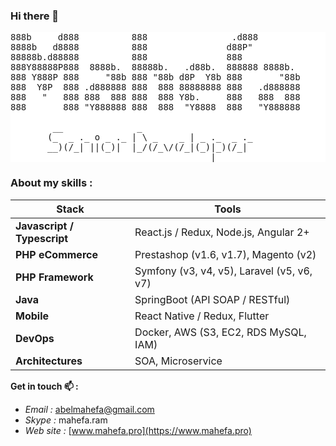 
### Hi there 👋

<pre style="background-color:white;">
888b     d888          888                .d888         
8888b   d8888          888               d88P"          
88888b.d88888          888               888            
888Y88888P888  8888b.  88888b.   .d88b.  888888 8888b.  
888 Y888P 888     "88b 888 "88b d8P  Y8b 888       "88b 
888  Y8P  888 .d888888 888  888 88888888 888   .d888888 
888   "   888 888  888 888  888 Y8b.     888   888  888 
888       888 "Y888888 888  888  "Y8888  888   "Y888888 

        __              _                      
       (_  _ ._ o _ ._ | \ _    _ | _ ._  _ ._ 
       __)(/_| ||(_)|  |_/(/_\/(/_|(_)|_)(/_|  
                                      |        
</pre>

### About my skills :
| Stack | Tools |
|---|---|
|**Javascript / Typescript**| React.js / Redux,  Node.js, Angular 2+ |
|**PHP eCommerce**|Prestashop (v1.6, v1.7),  Magento (v2)|
|**PHP Framework**|Symfony (v3, v4, v5), Laravel (v5, v6, v7)|
|**Java**|SpringBoot (API SOAP / RESTful)|
|**Mobile**|React Native / Redux, Flutter|
|**DevOps**|Docker, AWS (S3, EC2, RDS MySQL, IAM)|
|**Architectures**|SOA, Microservice|
 
**Get in touch 📫 :** 
- *Email :* abelmahefa@gmail.com
- *Skype :* mahefa.ram
- *Web site :* [www.mahefa.pro](https://www.mahefa.pro)


<!--
**MahefaAbel/MahefaAbel** is a ✨ _special_ ✨ repository because its `README.md` (this file) appears on your GitHub profile.

Here are some ideas to get you started:

- 🔭 I’m currently working on ...
- 🌱 I’m currently learning ...
- 👯 I’m looking to collaborate on ...
- 🤔 I’m looking for help with ...
- 💬 Ask me about ...
- 📫 How to reach me: ...
- 😄 Pronouns: ...
- ⚡ Fun fact: ...
-->
